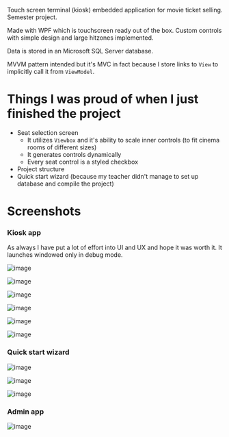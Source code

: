 Touch screen terminal (kiosk) embedded application for movie ticket selling. Semester project.

Made with WPF which is touchscreen ready out of the box. Custom controls with simple design and large hitzones implemented.

Data is stored in an Microsoft SQL Server database. 

MVVM pattern intended but it's MVC in fact because I store links to `View` to implicitly call it from `ViewModel`.

# Things I was proud of when I just finished the project

* Seat selection screen
  * It utilizes `Viewbox` and it's ability to scale inner controls (to fit cinema rooms of different sizes)
  * It generates controls dynamically
  * Every seat control is a styled checkbox
* Project structure
* Quick start wizard (because my teacher didn't manage to set up database and compile the project)

# Screenshots

### Kiosk app

As always I have put a lot of effort into UI and UX and hope it was worth it. It launches windowed only in debug mode.

![image](https://user-images.githubusercontent.com/13202642/29744193-ae5a8e60-8aa8-11e7-9082-2c717793ce4c.png)

![image](https://user-images.githubusercontent.com/13202642/29744202-dd2b66e2-8aa8-11e7-843e-e6cc16338ca8.png)

![image](https://user-images.githubusercontent.com/13202642/29744194-b22741fa-8aa8-11e7-88a0-fc8d3029268b.png)

![image](https://user-images.githubusercontent.com/13202642/29744195-b83c1c50-8aa8-11e7-8f31-79b19c8c2ede.png)

![image](https://user-images.githubusercontent.com/13202642/29744198-c2f21ff0-8aa8-11e7-957b-34df1fd439b8.png)

![image](https://user-images.githubusercontent.com/13202642/29744199-c71aca46-8aa8-11e7-86c1-edc53988a198.png)

### Quick start wizard

![image](https://user-images.githubusercontent.com/13202642/29816845-72c0232a-8cbe-11e7-997a-da18534891a3.png)

![image](https://user-images.githubusercontent.com/13202642/29816864-8a71ba2e-8cbe-11e7-9685-0f073b423800.png)

![image](https://user-images.githubusercontent.com/13202642/29816889-9dba116c-8cbe-11e7-9e29-b43d81df1925.png)

### Admin app

![image](https://user-images.githubusercontent.com/13202642/29816909-b212818a-8cbe-11e7-8b4a-c5f06967c498.png)

